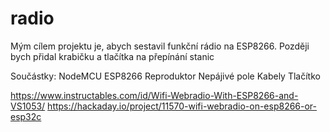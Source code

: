 # radio
Mým cílem projektu je, abych sestavil funkční rádio na ESP8266. Později bych přidal krabičku a tlačítka na přepínání stanic


Součástky:
NodeMCU ESP8266
Reproduktor
Nepájivé pole
Kabely
Tlačítko




https://www.instructables.com/id/Wifi-Webradio-With-ESP8266-and-VS1053/
https://hackaday.io/project/11570-wifi-webradio-on-esp8266-or-esp32c
